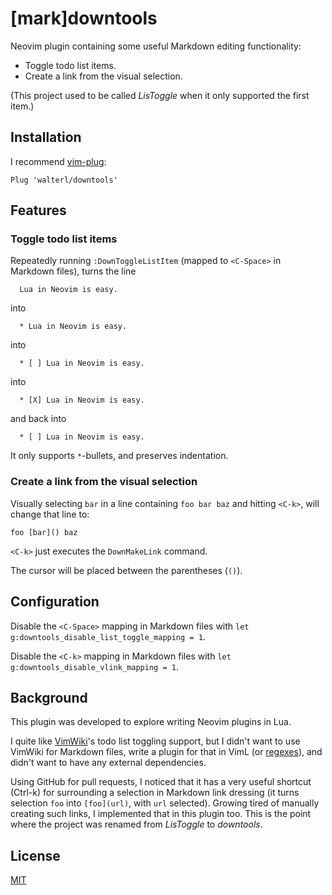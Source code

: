 # [mark]downtools

Neovim plugin containing some useful Markdown editing functionality:

* Toggle todo list items.
* Create a link from the visual selection.

(This project used to be called _LisToggle_ when it only supported the first item.)

## Installation

I recommend [vim-plug](https://github.com/junegunn/vim-plug):

```
Plug 'walterl/downtools'
```

## Features
### Toggle todo list items

Repeatedly running `:DownToggleListItem` (mapped to `<C-Space>` in Markdown
files), turns the line

```
  Lua in Neovim is easy.
```

into

```
  * Lua in Neovim is easy.
```

into

```
  * [ ] Lua in Neovim is easy.
```

into

```
  * [X] Lua in Neovim is easy.
```

and back into

```
  * [ ] Lua in Neovim is easy.
```

It only supports `*`-bullets, and preserves indentation.

### Create a link from the visual selection

Visually selecting `bar` in a line containing `foo bar baz` and hitting
`<C-k>`, will change that line to:

```
foo [bar]() baz
```

`<C-k>` just executes the `DownMakeLink` command.

The cursor will be placed between the parentheses (`()`).

## Configuration

Disable the `<C-Space>` mapping in Markdown files with
`let g:downtools_disable_list_toggle_mapping = 1`.

Disable the `<C-k>` mapping in Markdown files with
`let g:downtools_disable_vlink_mapping = 1`.

## Background

This plugin was developed to explore writing Neovim plugins in Lua.

I quite like [VimWiki](https://github.com/vimwiki/vimwiki)'s todo list toggling
support, but I didn't want to use VimWiki for Markdown files, write a plugin
for that in VimL (or
[regexes](https://marcelfischer.eu/blog/2019/checkbox-regex/)), and didn't want
to have any external dependencies.

Using GitHub for pull requests, I noticed that it has a very useful shortcut
(Ctrl-k) for surrounding a selection in Markdown link dressing (it turns
selection `foo` into `[foo](url)`, with `url` selected). Growing tired of
manually creating such links, I implemented that in this plugin too. This is
the point where the project was renamed from _LisToggle_ to _downtools_.

## License

[MIT](./LICENSE.md)
